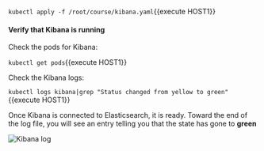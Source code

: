 
`kubectl apply -f /root/course/kibana.yaml`{{execute HOST1}}

#### Verify that Kibana is running 

Check the pods for Kibana:

`kubectl get pods`{{execute HOST1}}

Check the Kibana logs:  

`kubectl logs kibana|grep "Status changed from yellow to green"`{{execute HOST1}}

Once Kibana is connected to Elasticsearch, it is ready.  Toward the end of the log file, you  will see an entry telling you that the state has gone to **green**

![Kibana log](https://user-images.githubusercontent.com/25182304/43620199-883f336c-969f-11e8-9225-f84006e14fd9.png)
